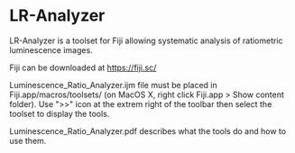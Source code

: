 # LR-Analyzer
LR-Analyzer is a toolset for Fiji allowing systematic analysis of ratiometric luminescence images.

Fiji can be downloaded at https://fiji.sc/

Luminescence_Ratio_Analyzer.ijm file must be placed in Fiji.app/macros/toolsets/ (on MacOS X, right click Fiji.app > Show content folder). Use ">>" icon at the extrem right of the toolbar then select the toolset to display the tools.

Luminescence_Ratio_Analyzer.pdf describes what the tools do and how to use them.
